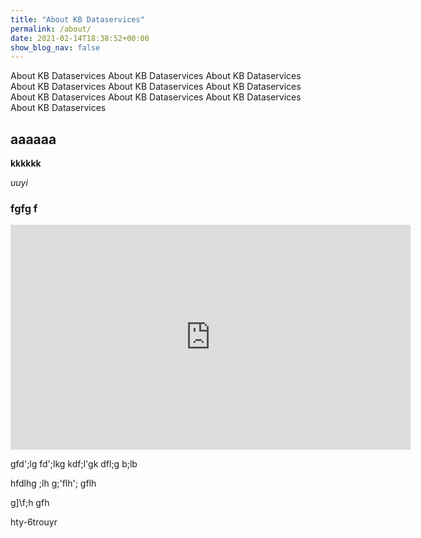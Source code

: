 ```yaml
---
title: "About KB Dataservices"
permalink: /about/
date: 2021-02-14T18:38:52+00:00
show_blog_nav: false
---
```



About KB Dataservices About KB Dataservices About KB Dataservices About KB Dataservices About KB Dataservices About KB Dataservices About KB Dataservices About KB Dataservices About KB Dataservices About KB Dataservices

## aaaaaa

**kkkkkk**

*uuyi*

### fgfg f 

<iframe width="640" height="360" src="https://www.youtube-nocookie.com/embed/l2Of1-d5E5o?controls=0&amp;showinfo=0" frameborder="0" allowfullscreen></iframe>

gfd';lg fd';lkg kdf;l'gk dfl;g b;lb

hfdlhg ;lh g;'flh'; gflh 


g]\f;h gfh 


hty-6trouyr 